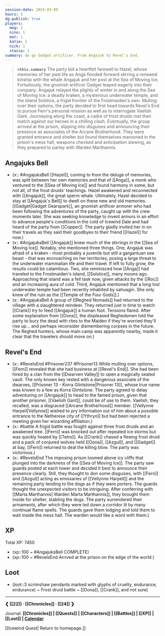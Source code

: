 ```yaml
---
session-date: 2024-03-09
hours: 5
dg-publish: true
players:
  meg: 1
  nino: 1
  mat: 1
  katie: 1
  nick: 1
  stasia: 1
summary: Go go Gadget artificer. From Angajuk to Revel's End.
---
```


> **`=this.summary`**
> The party bid a heartfelt farewell to Hazel, whose memories of her past life as Anga flooded forward stirring a renewed kinship with the whale Angajuk and her post at the Sea of Moving Ice. Fortuitously, the gnomish artificer Gadget leaped eagerly into their company. Angajuk relayed the plights of winter in and along the Sea of Moving Ice: a deadly kraken, a mysterious underwater temple, and the island Solstice, a frigid frontier of the Frostmaiden's own. Mulling over their options, the party decided to first head towards Revel's End to pursue Fern's personal mission as well as to interrogate Vaelish Gant. Journeying along the coast, a cadre of frost druids met their match against our heroes in a chilling clash. Eventually, the group arrived at the prison, slipping into disguises and announcing their presence as associates of the Arcane Brotherhood. They were granted entrance and shelter but found themselves marooned in the prison's mess hall, weapons checked and anticipation stewing, as they prepared to parley with Warden Marthannis.

## Angajuks Bell
- (x:: #AngajuksBell [[Hazel]], coming to from the deluge of memories, was split between her own memories and that of [[Anga]], a monk who ventured to the [[Sea of Moving Ice]] and found harmony in some, but not all, of the frost druids' teachings. Hazel awakened and reconnected with [[Angajuk]], the great sperm whale. Ultimately, Hazel decided to stay at [[Angajuk's Bell]] to dwell on these new and old memories. [[Gadget|Gadget Gearspark]], an gnomish artificer armorer who had been following the adventures of the party, caught up with the crew moments later. She was seeking knowledge to invent armors in an effort to advance people's conditions in the cold of Icewind Dale and had heard of the party from [[Copper]]. The party gladly invited her in on their travels as they said their goodbyes to their friend [[Hazel]] for now.)
- (x:: #AngajuksBell [[Angajuk]] knew much of the stirrings in the [[Sea of Moving Ice]]. Notably, she mentioned three things. One, Angajuk was afraid of a kraken - most probably a juvenile but still a gargantuan sea beast - that was encroaching on her territories, posing a large threat to the underwater mammalian life and their travel. If left to fully grow, the results could be calamitous. Two, she reminisced how [[Anga]] had traveled to the Frostmaiden's island, [[Solstice]], many moons ago. Approaching that island was a fell task now, given attacks by the [[Roc]] and an increasing aura of cold. Third, Angajuk mentioned that a long lost underwater temple had been recently inhabited by sahuagin. She only knew of the ruin as the [[Temple of the Four Gods]].)
- (x:: #AngajuksBell A group of [[Reghed Nomads]] had returned to the village with a slaughtered reindeer. They returned just in time to watch [[Crank]] try to feed [[Angajuk]] a human foot. Tensions flared. After some explanation from [[Oona]], the displeased Reghedsmen told the party to bury the dead with rites to the Maiden if they're worried they'll rise up... and perhaps reconsider dismembering corpses in the future. The Reghed hunters, whose main camp was apparently nearby, made it clear that the travelers should move on.)

## Revel's End
- (x:: #RevelsEnd #Prisoner237 #Prisoner13 While mulling over options, [[Fern]] revealed that she had business at [[Revel's End]]. She had been hired by a clan from the [[Dwarven Valley]] to open a magically sealed vault. The only known key rested with a dangerous associate of the dwarves, [[Prisoner 13 - Korra Glintstone|Prisoner 13]], whose true name was known to a few as Korra Glintstone. The party agreed to delay adventuring on [[Angajuk]] to head to the famed prison, given that another prisoner, [[Vaelish Gant]], could be of use to them. Vaelish, they recalled, was a disgraced [[Arcane Brotherhood]] member. [[Vellynne Harpell|Vellynne]] wished to pry information out of him about a possible entrance to the Netherese city of [[Ythryn]] but had been rejected a meeting given her wizarding affiliation.)
- (x:: #battle A frigid battle was fought against three frost druids and an awakened tree. [[Fern]] was knocked out after repeated ice storms but was quickly healed by [[Tetro]]. As [[Crank]] chased a fleeing frost druid and a pack of conjured wolves held [[Oona]], [[Azgul]], and [[Gadget]] at bay, [[Fern]] returned to deal the killing blow. The party was victorious.)
- (x:: #RevelsEnd The imposing prison loomed above icy cliffs that plunged into the darkness of the [[Sea of Moving Ice]]. The party saw guards posted at each tower and decided it best to announce their presence clearly. Still, they thought to don some disguises, with [[Fern]] and [[Azgul]] acting as emissaries of [[Vellynne Harpell]] and the remaining party tending to the dogs as if they were porters. The guards thought the unexpected visitors to be intriguing. After conferring with [[Marta Marthannis| Warden Marta Marthannis]], they brought them inside for shelter, stabling the dogs. The party surrendered their armaments, after which they were led down a corridor lit by many continual flame spells. The guards gave them lodging and told them to wait inside the mess hall. The warden would like a word with them.)

## XP
Total XP: 7450
- (xp::100 ~ #AngajuksBell COMPLETE)
- (xp::100 ~ #RevelsEnd Arrived at the prison on the edge of the world.)


## Loot
- (loot::3 scrimshaw pendants marked with glyphs of cruelty, endurance, endurance) ~ Frost druid battle ~ [[Oona]], [[Crank]], and not sure)


---
**❮ [[22]] · [[Chronicles]] ·  [[24]] ❯**

Journal: **[[Chronicles]] | [[Quests]] |  [[Characters]] | [[Battles]] | [[XP]] | [[Loot]] | [Calendar](https://app.fantasy-calendar.com/calendars/38f9e3f5098bac1f655a4fb4241f35eb)**

[[Icewind Quest| Return to homepage.]]

